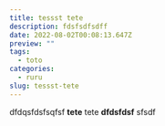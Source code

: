 ```yaml
---
title: tessst tete
description: fdsfsdfsdff
date: 2022-08-02T00:08:13.647Z
preview: ""
tags:
  - toto
categories:
  - ruru
slug: tessst-tete
---
```


dfdqsfdsfsqfsf **tete** tete **dfdsfdsf** sfsdf